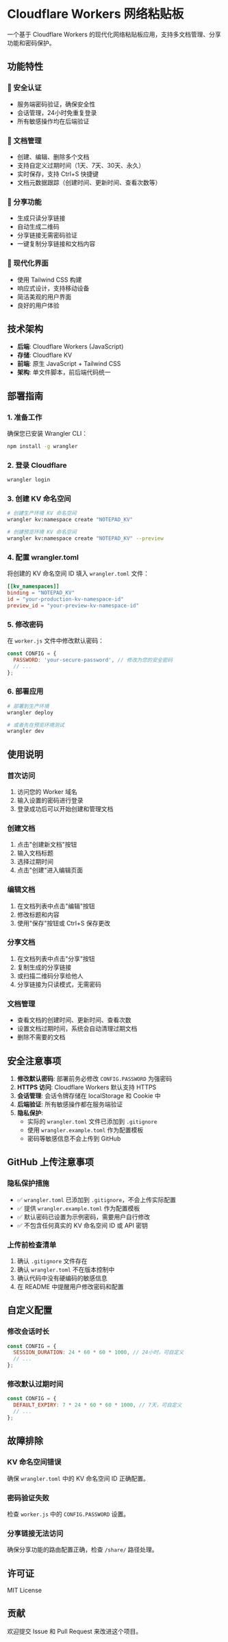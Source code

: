 # Cloudflare Workers 网络粘贴板

一个基于 Cloudflare Workers 的现代化网络粘贴板应用，支持多文档管理、分享功能和密码保护。

## 功能特性

### 🔐 安全认证
- 服务端密码验证，确保安全性
- 会话管理，24小时免重复登录
- 所有敏感操作均在后端验证

### 📝 文档管理
- 创建、编辑、删除多个文档
- 支持自定义过期时间（1天、7天、30天、永久）
- 实时保存，支持 Ctrl+S 快捷键
- 文档元数据跟踪（创建时间、更新时间、查看次数等）

### 🔗 分享功能
- 生成只读分享链接
- 自动生成二维码
- 分享链接无需密码验证
- 一键复制分享链接和文档内容

### 🎨 现代化界面
- 使用 Tailwind CSS 构建
- 响应式设计，支持移动设备
- 简洁美观的用户界面
- 良好的用户体验

## 技术架构

- **后端**: Cloudflare Workers (JavaScript)
- **存储**: Cloudflare KV
- **前端**: 原生 JavaScript + Tailwind CSS
- **架构**: 单文件脚本，前后端代码统一

## 部署指南

### 1. 准备工作

确保您已安装 Wrangler CLI：
```bash
npm install -g wrangler
```

### 2. 登录 Cloudflare
```bash
wrangler login
```

### 3. 创建 KV 命名空间
```bash
# 创建生产环境 KV 命名空间
wrangler kv:namespace create "NOTEPAD_KV"

# 创建预览环境 KV 命名空间
wrangler kv:namespace create "NOTEPAD_KV" --preview
```

### 4. 配置 wrangler.toml

将创建的 KV 命名空间 ID 填入 `wrangler.toml` 文件：

```toml
[[kv_namespaces]]
binding = "NOTEPAD_KV"
id = "your-production-kv-namespace-id"
preview_id = "your-preview-kv-namespace-id"
```

### 5. 修改密码

在 `worker.js` 文件中修改默认密码：

```javascript
const CONFIG = {
  PASSWORD: 'your-secure-password', // 修改为您的安全密码
  // ...
};
```

### 6. 部署应用
```bash
# 部署到生产环境
wrangler deploy

# 或者先在预览环境测试
wrangler dev
```

## 使用说明

### 首次访问
1. 访问您的 Worker 域名
2. 输入设置的密码进行登录
3. 登录成功后可以开始创建和管理文档

### 创建文档
1. 点击"创建新文档"按钮
2. 输入文档标题
3. 选择过期时间
4. 点击"创建"进入编辑页面

### 编辑文档
1. 在文档列表中点击"编辑"按钮
2. 修改标题和内容
3. 使用"保存"按钮或 Ctrl+S 保存更改

### 分享文档
1. 在文档列表中点击"分享"按钮
2. 复制生成的分享链接
3. 或扫描二维码分享给他人
4. 分享链接为只读模式，无需密码

### 文档管理
- 查看文档的创建时间、更新时间、查看次数
- 设置文档过期时间，系统会自动清理过期文档
- 删除不需要的文档

## 安全注意事项

1. **修改默认密码**: 部署前务必修改 `CONFIG.PASSWORD` 为强密码
2. **HTTPS 访问**: Cloudflare Workers 默认支持 HTTPS
3. **会话管理**: 会话令牌存储在 localStorage 和 Cookie 中
4. **后端验证**: 所有敏感操作都在服务端验证
5. **隐私保护**:
   - 实际的 `wrangler.toml` 文件已添加到 `.gitignore`
   - 使用 `wrangler.example.toml` 作为配置模板
   - 密码等敏感信息不会上传到 GitHub

## GitHub 上传注意事项

### 隐私保护措施
- ✅ `wrangler.toml` 已添加到 `.gitignore`，不会上传实际配置
- ✅ 提供 `wrangler.example.toml` 作为配置模板
- ✅ 默认密码已设置为示例密码，需要用户自行修改
- ✅ 不包含任何真实的 KV 命名空间 ID 或 API 密钥

### 上传前检查清单
1. 确认 `.gitignore` 文件存在
2. 确认 `wrangler.toml` 不在版本控制中
3. 确认代码中没有硬编码的敏感信息
4. 在 README 中提醒用户修改密码和配置

## 自定义配置

### 修改会话时长
```javascript
const CONFIG = {
  SESSION_DURATION: 24 * 60 * 60 * 1000, // 24小时，可自定义
  // ...
};
```

### 修改默认过期时间
```javascript
const CONFIG = {
  DEFAULT_EXPIRY: 7 * 24 * 60 * 60 * 1000, // 7天，可自定义
  // ...
};
```

## 故障排除

### KV 命名空间错误
确保 `wrangler.toml` 中的 KV 命名空间 ID 正确配置。

### 密码验证失败
检查 `worker.js` 中的 `CONFIG.PASSWORD` 设置。

### 分享链接无法访问
确保分享功能的路由配置正确，检查 `/share/` 路径处理。

## 许可证

MIT License

## 贡献

欢迎提交 Issue 和 Pull Request 来改进这个项目。
